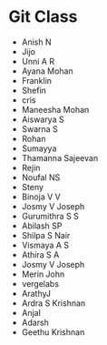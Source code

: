 # Git Class

* Anish N
* Jijo
* Unni A R
* Ayana Mohan
* Franklin
* Shefin
* cris
* Maneesha Mohan
* Aiswarya S
* Swarna S
* Rohan
* Sumayya
* Thamanna Sajeevan
* Rejin
* Noufal NS
* Steny
* Binoja V V
* Josmy V Joseph
* Gurumithra S S
* Abilash SP
* Shilpa S Nair
* Vismaya A S
* Athira S A
* Josmy V Joseph
* Merin John
* vergelabs
* ArathyJ
* Ardra S Krishnan
* Anjal
* Adarsh 
* Geethu Krishnan
